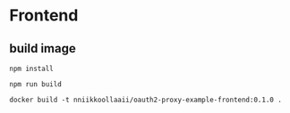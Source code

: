 # Frontend

## build image

    npm install

    npm run build

    docker build -t nniikkoollaaii/oauth2-proxy-example-frontend:0.1.0 .
